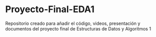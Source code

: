 # Proyecto-Final-EDA1
Repositorio creado para añadir el código, videos, presentación y documentos del proyecto final de Estructuras de Datos y Algoritmos 1
